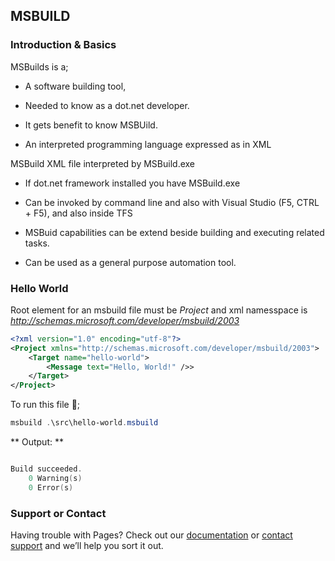 ## MSBUILD



### Introduction & Basics

MSBuilds is a;

* A software building tool,

* Needed to know as a dot.net developer.

* It gets benefit to know MSBUild. 

* An interpreted programming language expressed as in XML

MSBuild XML file interpreted by MSBuild.exe

* If dot.net framework installed you have MSBuild.exe

* Can be invoked by command line and also with Visual Studio (F5, CTRL + F5), and also inside TFS 

* MSBuid capabilities can be extend beside building and executing related tasks.

* Can be used as a general purpose automation tool.


### Hello World

Root element for an msbuild file must be *Project* and xml namesspace is *http://schemas.microsoft.com/developer/msbuild/2003*   

```xml
<?xml version="1.0" encoding="utf-8"?>
<Project xmlns="http://schemas.microsoft.com/developer/msbuild/2003">
    <Target name="hello-world">
        <Message text="Hello, World!" />>
    </Target>
</Project>
```

To run this file :runner:; 

```powershell
msbuild .\src\hello-world.msbuild
```
** Output: **

```powershell

Build succeeded.
    0 Warning(s)
    0 Error(s)
```

### Support or Contact

Having trouble with Pages? Check out our [documentation](https://help.github.com/categories/github-pages-basics/) or [contact support](https://github.com/contact) and we’ll help you sort it out.
